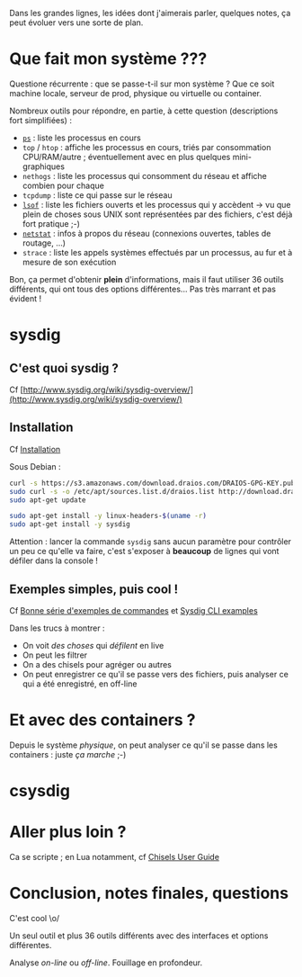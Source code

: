 
Dans les grandes lignes, les idées dont j'aimerais parler, quelques notes, ça peut évoluer vers une sorte de plan.

# Que fait mon système ???

Questione récurrente : que se passe-t-il sur mon système ? Que ce soit machine locale, serveur de prod, physique ou virtuelle ou container.

Nombreux outils pour répondre, en partie, à cette question (descriptions fort simplifiées) :

 * [`ps`](https://en.wikipedia.org/wiki/Ps_%28Unix%29) : liste les processus en cours
 * `top` / `htop` : affiche les processus en cours, triés par consommation CPU/RAM/autre ; éventuellement avec en plus quelques mini-graphiques
 * `nethogs` : liste les processus qui consomment du réseau et affiche combien pour chaque
 * `tcpdump` : liste ce qui passe sur le réseau
 * [`lsof`](https://en.wikipedia.org/wiki/Lsof) : liste les fichiers ouverts et les processus qui y accèdent -> vu que plein de choses sous UNIX sont représentées par des fichiers, c'est déjà fort pratique ;-)
 * [`netstat`](https://en.wikipedia.org/wiki/Netstat) : infos à propos du réseau (connexions ouvertes, tables de routage, ...)
 * `strace` : liste les appels systèmes effectués par un processus, au fur et à mesure de son exécution

Bon, ça permet d'obtenir **plein** d'informations, mais il faut utiliser 36 outils différents, qui ont tous des options différentes... Pas très marrant et pas évident !


# sysdig


## C'est quoi sysdig ?

Cf [http://www.sysdig.org/wiki/sysdig-overview/](http://www.sysdig.org/wiki/sysdig-overview/)

## Installation

Cf [Installation](http://www.sysdig.org/install/)

Sous Debian :

```bash
curl -s https://s3.amazonaws.com/download.draios.com/DRAIOS-GPG-KEY.public | sudo apt-key add -
sudo curl -s -o /etc/apt/sources.list.d/draios.list http://download.draios.com/stable/deb/draios.list
sudo apt-get update

sudo apt-get install -y linux-headers-$(uname -r)
sudo apt-get install -y sysdig
```

Attention : lancer la commande `sysdig` sans aucun paramètre pour contrôler un peu ce qu'elle va faire, c'est s'exposer à **beaucoup** de lignes qui vont défiler dans la console !


## Exemples simples, puis cool !

Cf [Bonne série d'exemples de commandes](http://www.sysdig.org/wiki/sysdig-examples/) et [Sysdig CLI examples](https://ma.ttias.be/sysdig-cli-examples/)


Dans les trucs à montrer :

 * On voit *des choses* qui *défilent* en live
 * On peut les filtrer
 * On a des chisels pour agréger ou autres
 * On peut enregistrer ce qu'il se passe vers des fichiers, puis analyser ce qui a été enregistré, en off-line


# Et avec des containers ?

Depuis le système *physique*, on peut analyser ce qu'il se passe dans les containers : juste *ça marche* ;-)



# csysdig



# Aller plus loin ?

Ca se scripte ; en Lua notamment, cf [Chisels User Guide](http://www.sysdig.org/wiki/chisels-user-guide/)



# Conclusion, notes finales, questions

C'est cool \o/

Un seul outil et plus 36 outils différents avec des interfaces et options différentes.

Analyse *on-line* ou *off-line*. Fouillage en profondeur.
